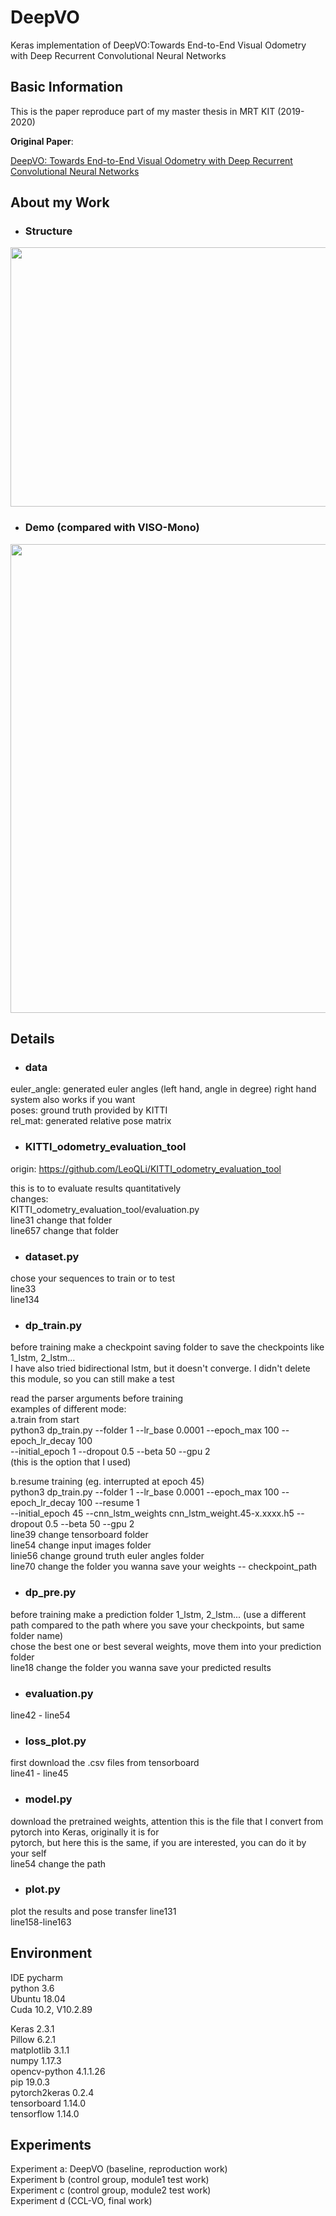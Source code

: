 # DeepVO
Keras implementation of DeepVO:Towards End-to-End Visual Odometry with Deep Recurrent Convolutional Neural Networks

Basic Information
------------------------------
This is the paper reproduce part of my master thesis in MRT KIT (2019-2020)  

**Original Paper**:

[DeepVO: Towards End-to-End Visual Odometry with Deep Recurrent Convolutional Neural Networks](https://arxiv.org/abs/1709.08429)

About my Work
------------------------------
* ### Structure
<div align=left><img src="https://raw.githubusercontent.com/Zh-cy/images/master/DeepVO/cclvo.png" height="415" width="855"/> </div> 

* ### Demo (compared with VISO-Mono)
<div align=left><img src="https://raw.githubusercontent.com/Zh-cy/images/master/DeepVO/demo.gif" height="750" width="705" /> </div>

Details
------------------------------
* ### data
euler_angle: generated euler angles (left hand, angle in degree) right hand system also works if you want  
poses: ground truth provided by KITTI  
rel_mat: generated relative pose matrix  

* ### KITTI_odometry_evaluation_tool
origin: https://github.com/LeoQLi/KITTI_odometry_evaluation_tool  

this is to to evaluate results quantitatively  
changes:  
KITTI_odometry_evaluation_tool/evaluation.py  
line31 change that folder  
line657 change that folder  

* ### dataset.py
chose your sequences to train or to test  
line33  
line134  

* ### dp_train.py
before training make a checkpoint saving folder to save the checkpoints like 1_lstm, 2_lstm...  
I have also tried bidirectional lstm, but it doesn't converge. I didn't delete this module, so you can still make a test  
  
read the parser arguments before training  
examples of different mode:  
a.train from start  
python3 dp_train.py --folder 1 --lr_base 0.0001 --epoch_max 100 --epoch_lr_decay 100  
                    --initial_epoch 1 --dropout 0.5 --beta 50 --gpu 2  
(this is the option that I used)  

b.resume training (eg. interrupted at epoch 45)  
python3 dp_train.py --folder 1 --lr_base 0.0001 --epoch_max 100 --epoch_lr_decay 100 --resume 1  
                    --initial_epoch 45 --cnn_lstm_weights cnn_lstm_weight.45-x.xxxx.h5 --dropout 0.5 --beta 50 --gpu 2  
line39 change tensorboard folder  
line54 change input images folder  
linie56 change ground truth euler angles folder  
line70 change the folder you wanna save your weights -- checkpoint_path  


* ### dp_pre.py
before training make a prediction folder  1_lstm, 2_lstm... (use a different path compared to the path where you save your checkpoints, but same folder name)  
chose the best one or best several weights, move them into your prediction folder  
line18 change the folder you wanna save your predicted results  
  
* ### evaluation.py 
line42 - line54  
  
* ### loss_plot.py
first download the .csv files from tensorboard    
line41 - line45  
  
* ### model.py
download the pretrained weights, attention this is the file that I convert from pytorch into Keras, originally it is for  
pytorch, but here this is the same, if you are interested, you can do it by your self  
line54 change the path  
  
* ### plot.py
plot the results and pose transfer
line131  
line158-line163  
  
Environment  
------------------------------
IDE pycharm  
python 3.6  
Ubuntu 18.04  
Cuda 10.2, V10.2.89  

Keras	2.3.1  
Pillow	6.2.1  
matplotlib	3.1.1  
numpy	1.17.3  
opencv-python	4.1.1.26  
pip	19.0.3  
pytorch2keras	0.2.4  
tensorboard	1.14.0  
tensorflow	1.14.0  

Experiments  
------------------------------
Experiment a: DeepVO (baseline, reproduction work)  
Experiment b (control group, module1 test work)  
Experiment c (control group, module2 test work)  
Experiment d (CCL-VO, final work)  

